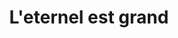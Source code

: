---
title: "L'eternel est grand"
url: /rue-christophe-prolongee/leternel-est-grand/
shop: Getränke
---